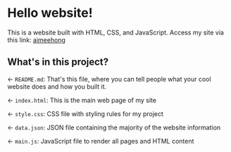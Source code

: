 # Hello website!

This is a website built with HTML, CSS, and JavaScript. Access my site via this link: <a href="https://aimeehong.glitch.me/" target="_blank" rel="noopener noreferrer">aimeehong</a>

## What's in this project?

← `README.md`: That's this file, where you can tell people what your cool website does and how you built it.

← `index.html`: This is the main web page of my site

← `style.css`: CSS file with styling rules for my project

← `data.json`: JSON file containing the majority of the website information

← `main.js`: JavaScript file to render all pages and HTML content
